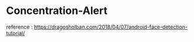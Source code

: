 # Concentration-Alert
reference : https://dragosholban.com/2018/04/07/android-face-detection-tutorial/

